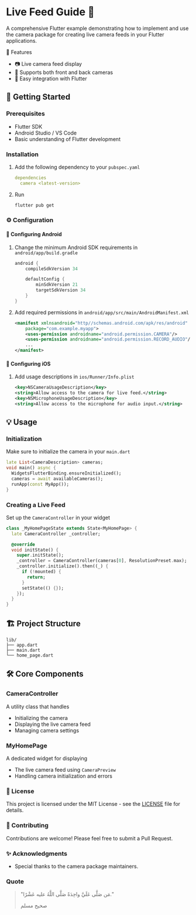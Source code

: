 # Live Feed Guide 📸

A comprehensive Flutter example demonstrating how to implement and use the camera package for creating live camera feeds in your Flutter applications.

🌟 Features

- 📷 Live camera feed display
- 📱 Supports both front and back cameras
- 🚀 Easy integration with Flutter

## 🚀 Getting Started

### Prerequisites

- Flutter SDK
- Android Studio / VS Code
- Basic understanding of Flutter development

### Installation

1. Add the following dependency to your `pubspec.yaml`

   ```yaml
   dependencies
     camera <latest-version>
   ```

2. Run

   ```bash
   flutter pub get
   ```

### ⚙️ Configuration

#### 🤖 Configuring Android

1. Change the minimum Android SDK requirements in `android/app/build.gradle`

   ```gradle
   android {
       compileSdkVersion 34

       defaultConfig {
           minSdkVersion 21
           targetSdkVersion 34
       }
   }
   ```

2. Add required permissions in `android/app/src/main/AndroidManifest.xml`

   ```xml
   <manifest xmlnsandroid="http//schemas.android.com/apk/res/android"
       package="com.example.myapp">
       <uses-permission androidname="android.permission.CAMERA"/>
       <uses-permission androidname="android.permission.RECORD_AUDIO"/>
       ...
   </manifest>
   ```

#### 🍏 Configuring iOS

1. Add usage descriptions in `ios/Runner/Info.plist`

   ```xml
   <key>NSCameraUsageDescription</key>
   <string>Allow access to the camera for live feed.</string>
   <key>NSMicrophoneUsageDescription</key>
   <string>Allow access to the microphone for audio input.</string>
   ```

## 💡 Usage

### Initialization

Make sure to initialize the camera in your `main.dart`

```dart
late List<CameraDescription> cameras;
void main() async {
  WidgetsFlutterBinding.ensureInitialized();
  cameras = await availableCameras();
  runApp(const MyApp());
}
```

### Creating a Live Feed

Set up the `CameraController` in your widget

```dart
class _MyHomePageState extends State<MyHomePage> {
  late CameraController _controller;

  @override
  void initState() {
    super.initState();
    _controller = CameraController(cameras[0], ResolutionPreset.max);
    _controller.initialize().then((_) {
      if (!mounted) {
        return;
      }
      setState(() {});
    });
  }
}
```

## 🏗️ Project Structure

``` structure
lib/
├── app.dart
├── main.dart
└── home_page.dart
```

## 🛠️ Core Components

### CameraController

A utility class that handles

- Initializing the camera
- Displaying the live camera feed
- Managing camera settings

### MyHomePage

A dedicated widget for displaying

- The live camera feed using `CameraPreview`
- Handling camera initialization and errors

### 📝 License

This project is licensed under the MIT License - see the [LICENSE](LICENSE) file for details.

### 🤝 Contributing

Contributions are welcome! Please feel free to submit a Pull Request.

### ✨ Acknowledgments

- Special thanks to the camera package maintainers.

### Quote

> "مَن صَلَّى عَلَيَّ واحِدَةً صَلَّى اللَّهُ عليه عَشْرًا."
>
> صحيح مسلم
